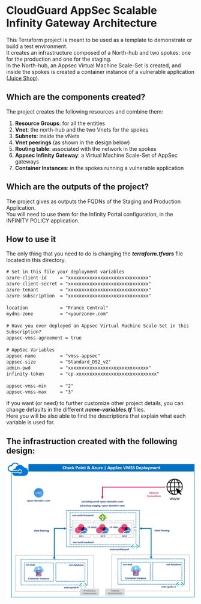 # CloudGuard AppSec Scalable Infinity Gateway Architecture
This Terraform project is meant to be used as a template to demonstrate or build a test environment.    
It creates an infrastructure composed of a North-hub and two spokes: one for the production and one for the staging.     
In the North-hub, an Appsec Virtual Machine Scale-Set is created, and inside the spokes is created a container instance of a vulnerable application ([Juice Shop](https://github.com/bkimminich/juice-shop)).

## Which are the components created?
The project creates the following resources and combine them:    
1. **Resource Groups**: for all the entities
2. **Vnet**: the north-hub and the two Vnets for the spokes
3. **Subnets**: inside the vNets
4. **Vnet peerings** (as shown in the design below)
5. **Routing table**: associated with the network in the spokes
6. **Appsec Infinity Gateway**: a Virtual Machine Scale-Set of AppSec gateways
7. **Container Instances**: in the spokes running a vulnerable application

## Which are the outputs of the project?
The project gives as outputs the FQDNs of the Staging and Production Application.     
You will need to use them for the Infinity Portal configuration, in the INFINITY POLICY application.

## How to use it
The only thing that you need to do is changing the __*terraform.tfvars*__ file located in this directory.

```hcl
# Set in this file your deployment variables
azure-client-id     = "xxxxxxxxxxxxxxxxxxxxxxxxxxxxxx"
azure-client-secret = "xxxxxxxxxxxxxxxxxxxxxxxxxxxxxx"
azure-tenant        = "xxxxxxxxxxxxxxxxxxxxxxxxxxxxxx"
azure-subscription  = "xxxxxxxxxxxxxxxxxxxxxxxxxxxxxx"

location            = "France Central"
mydns-zone          = "<yourzone>.com"

# Have you ever deployed an Appsec Virtual Machine Scale-Set in this Subscription?
appsec-vmss-agreement = true

# AppSec Variables
appsec-name         = "vmss-appsec"
appsec-size         = "Standard_DS2_v2"
admin-pwd           = "xxxxxxxxxxxxxxxxxxxxxxxxxxxxxx"
infinity-token      = "cp-xxxxxxxxxxxxxxxxxxxxxxxxxxxxxx"

appsec-vmss-min     = "2"
appsec-vmss-max     = "3" 
```
If you want (or need) to further customize other project details, you can change defaults in the different __*name-variables.tf*__ files.   
Here you will be also able to find the descriptions that explain what each variable is used for.

## The infrastruction created with the following design:
![Architectural Design](/zimages/schema-vmss-igappsec.jpg)